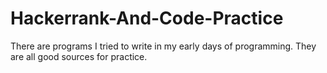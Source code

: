 # Hackerrank-And-Code-Practice
There are programs I tried to write in my early days of programming. They are all good sources for practice.
